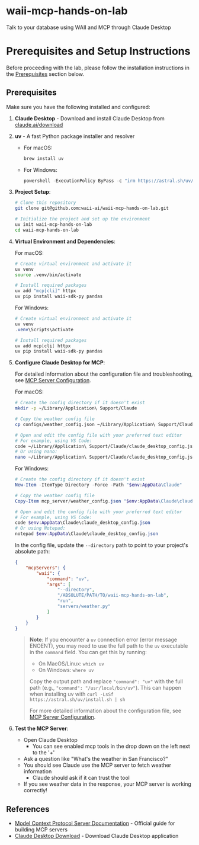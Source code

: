 # waii-mcp-hands-on-lab
Talk to your database using WAII and MCP through Claude Desktop

# Prerequisites and Setup Instructions

Before proceeding with the lab, please follow the installation instructions in the [Prerequisites](#prerequisites) section below.

## Prerequisites

Make sure you have the following installed and configured:

1. **Claude Desktop** - Download and install Claude Desktop from [claude.ai/download](https://claude.ai/download)

2. **uv** - A fast Python package installer and resolver
   - For macOS:
     ```bash
     brew install uv
     ```
   - For Windows:
     ```powershell
     powershell -ExecutionPolicy ByPass -c "irm https://astral.sh/uv/install.ps1 | iex"
     ```

3. **Project Setup**:
   ```bash
   # Clone this repository
   git clone git@github.com:waii-ai/waii-mcp-hands-on-lab.git

   # Initialize the project and set up the environment
   uv init waii-mcp-hands-on-lab
   cd waii-mcp-hands-on-lab
   ```

4. **Virtual Environment and Dependencies**:

   For macOS:
   ```bash
   # Create virtual environment and activate it
   uv venv
   source .venv/bin/activate

   # Install required packages
   uv add "mcp[cli]" httpx
   uv pip install waii-sdk-py pandas
   ```

   For Windows:
   ```powershell
   # Create virtual environment and activate it
   uv venv
   .venv\Scripts\activate

   # Install required packages
   uv add mcp[cli] httpx
   uv pip install waii-sdk-py pandas
   ```

5. **Configure Claude Desktop for MCP**:

   For detailed information about the configuration file and troubleshooting, see [MCP Server Configuration](lab-docs/config_file.md).

   For macOS:
   ```bash
   # Create the config directory if it doesn't exist
   mkdir -p ~/Library/Application\ Support/Claude
   
   # Copy the weather config file
   cp configs/weather_config.json ~/Library/Application\ Support/Claude/claude_desktop_config.json
   
   # Open and edit the config file with your preferred text editor
   # For example, using VS Code:
   code ~/Library/Application\ Support/Claude/claude_desktop_config.json
   # Or using nano:
   nano ~/Library/Application\ Support/Claude/claude_desktop_config.json
   ```

   For Windows:
   ```powershell
   # Create the config directory if it doesn't exist
   New-Item -ItemType Directory -Force -Path "$env:AppData\Claude"
   
   # Copy the weather config file
   Copy-Item mcp_server/weather_config.json "$env:AppData\Claude\claude_desktop_config.json"
   
   # Open and edit the config file with your preferred text editor
   # For example, using VS Code:
   code $env:AppData\Claude\claude_desktop_config.json
   # Or using Notepad:
   notepad $env:AppData\Claude\claude_desktop_config.json
   ```

   In the config file, update the `--directory` path to point to your project's absolute path:
   ```json
   {
       "mcpServers": {
           "waii": {
               "command": "uv",
               "args": [
                   "--directory",
                   "/ABSOLUTE/PATH/TO/waii-mcp-hands-on-lab",
                   "run",
                   "servers/weather.py"
               ]
           }
       }
   }
   ```

   > **Note**: If you encounter a `uv` connection error (error message ENOENT), you may need to use the full path to the `uv` executable in the `command` field. You can get this by running:
   > - On MacOS/Linux: `which uv`
   > - On Windows: `where uv`
   > 
   > Copy the output path and replace `"command": "uv"` with the full path (e.g., `"command": "/usr/local/bin/uv"`).
   > This can happen when installing uv with `curl -LsSf https://astral.sh/uv/install.sh | sh`
   > 
   > For more detailed information about the configuration file, see [MCP Server Configuration](lab-docs/config_file.md).

6. **Test the MCP Server**:
   - Open Claude Desktop
     - You can see enabled mcp tools in the drop down on the left next to the '+'
   - Ask a question like "What's the weather in San Francisco?"
   - You should see Claude use the MCP server to fetch weather information
     - Claude should ask if it can trust the tool
   - If you see weather data in the response, your MCP server is working correctly!

## References

- [Model Context Protocol Server Documentation](https://modelcontextprotocol.io/quickstart/server) - Official guide for building MCP servers
- [Claude Desktop Download](https://claude.ai/download) - Download Claude Desktop application
